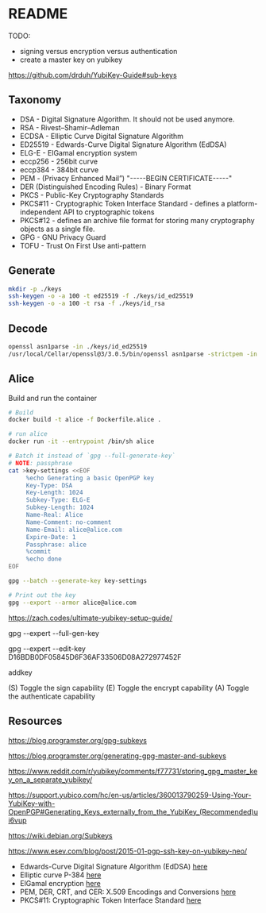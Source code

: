 # README

TODO:

- signing versus encryption versus authentication
- create a master key on yubikey

https://github.com/drduh/YubiKey-Guide#sub-keys

## Taxonomy

- DSA - Digital Signature Algorithm. It should not be used anymore.  
- RSA - Rivest–Shamir–Adleman
- ECDSA - Elliptic Curve Digital Signature Algorithm
- ED25519 - Edwards-Curve Digital Signature Algorithm (EdDSA)
- ELG-E - ElGamal encryption system
- eccp256 - 256bit curve
- eccp384 - 384bit curve
- PEM - (Privacy Enhanced Mail”) "-----BEGIN CERTIFICATE-----"
- DER (Distinguished Encoding Rules) - Binary Format
- PKCS - Public-Key Cryptography Standards
- PKCS#11 - Cryptographic Token Interface Standard - defines a platform-independent API to cryptographic tokens
- PKCS#12 -  defines an archive file format for storing many cryptography objects as a single file.  
- GPG - GNU Privacy Guard
- TOFU - Trust On First Use anti-pattern

## Generate

```sh
mkdir -p ./keys
ssh-keygen -o -a 100 -t ed25519 -f ./keys/id_ed25519 
ssh-keygen -o -a 100 -t rsa -f ./keys/id_rsa 
```

## Decode

```sh
openssl asn1parse -in ./keys/id_ed25519
/usr/local/Cellar/openssl@3/3.0.5/bin/openssl asn1parse -strictpem -in ./keys/id_ed25519 --help
```

## Alice

Build and run the container

```sh
# Build 
docker build -t alice -f Dockerfile.alice .

# run alice
docker run -it --entrypoint /bin/sh alice
```

```sh
# Batch it instead of `gpg --full-generate-key`
# NOTE: passphrase
cat >key-settings <<EOF
     %echo Generating a basic OpenPGP key
     Key-Type: DSA
     Key-Length: 1024
     Subkey-Type: ELG-E
     Subkey-Length: 1024
     Name-Real: Alice
     Name-Comment: no-comment
     Name-Email: alice@alice.com
     Expire-Date: 1
     Passphrase: alice
     %commit
     %echo done
EOF

gpg --batch --generate-key key-settings
```

```sh
# Print out the key
gpg --export --armor alice@alice.com
```

https://zach.codes/ultimate-yubikey-setup-guide/

gpg --expert --full-gen-key

gpg --expert --edit-key D16BDB0DF05845D6F36AF33506D08A272977452F

addkey

   (S) Toggle the sign capability
   (E) Toggle the encrypt capability
   (A) Toggle the authenticate capability



## Resources


https://blog.programster.org/gpg-subkeys


https://blog.programster.org/generating-gpg-master-and-subkeys

https://www.reddit.com/r/yubikey/comments/f77731/storing_gpg_master_key_on_a_separate_yubikey/

https://support.yubico.com/hc/en-us/articles/360013790259-Using-Your-YubiKey-with-OpenPGP#Generating_Keys_externally_from_the_YubiKey_(Recommended)ui6vup



https://wiki.debian.org/Subkeys

https://www.esev.com/blog/post/2015-01-pgp-ssh-key-on-yubikey-neo/

- Edwards-Curve Digital Signature Algorithm (EdDSA) [here](https://datatracker.ietf.org/doc/html/rfc8032)  
- Elliptic curve P-384 [here](https://www.johndcook.com/blog/2019/05/11/elliptic-curve-p-384/)
- ElGamal encryption [here](https://en.wikipedia.org/wiki/ElGamal_encryption)
- PEM, DER, CRT, and CER: X.509 Encodings and Conversions [here](https://www.ssl.com/guide/pem-der-crt-and-cer-x-509-encodings-and-conversions/) 
- PKCS#11: Cryptographic Token Interface Standard [here](https://www.cryptsoft.com/pkcs11doc/)  
